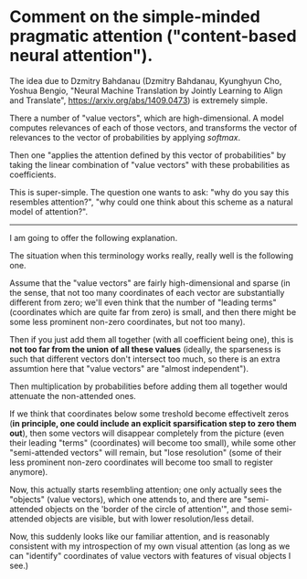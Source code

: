 # Comment on the simple-minded pragmatic attention ("content-based neural attention").

The idea due to Dzmitry Bahdanau (Dzmitry Bahdanau, Kyunghyun Cho, Yoshua Bengio, "Neural Machine Translation by Jointly Learning to Align and Translate", https://arxiv.org/abs/1409.0473) is extremely simple. 

There a number of "value vectors",
which are high-dimensional. A model computes relevances of each of those vectors,
and transforms the vector of relevances to the vector of probabilities by applying _softmax_.

Then one "applies the attention defined by this vector of probabilities" by taking
the linear combination of "value vectors" with these probabilities as coefficients.

This is super-simple. The question one wants to ask: "why do you say this resembles attention?",
"why could one think about this scheme as a natural model of attention?".

---

I am going to offer the following explanation.

The situation when this terminology works really, really well is the following one.

Assume that the "value vectors" are fairly high-dimensional and sparse (in the sense,
that not too many coordinates of each vector are substantially different from zero;
we'll even think that the number of "leading terms" (coordinates which are quite far from zero)
is small, and then there might be some less prominent non-zero coordinates, but not too many).

Then if you just add them all together (with all coefficient being one), this is **not too
far from the union of all these values** (ideally, the sparseness is such that different vectors
don't intersect too much, so there is an extra assumtion here that "value vectors" are
"almost independent").

Then multiplication by probabilities before adding them all together would attenuate the
non-attended ones.

If we think that coordinates below some treshold become effectivelt zeros (**in principle,
one could include an explicit sparsification step to zero them out**), then some vectors
will disappear completely from the picture (even their leading "terms" (coordinates) will become
too small), while some other "semi-attended vectors" will remain, but "lose resolution"
(some of their less prominent non-zero coordinates will become too small to register anymore).

Now, this actually starts resembling attention; one only actually sees the "objects" (value vectors),
which one attends to, and there are "semi-attended objects on the 'border of the circle of attention'",
and those semi-attended objects are visible, but with lower resolution/less detail.

Now, this suddenly looks like our familiar attention, and is reasonably consistent with my
introspection of my own visual attention (as long as we can "identify" coordinates of
value vectors with features of visual objects I see.)
